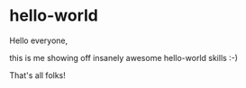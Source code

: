 # hello-world

Hello everyone,

this is me showing off insanely awesome hello-world skills :-)

That's all folks!
